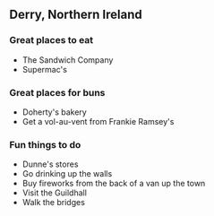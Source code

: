 ## Derry, Northern Ireland

### Great places to eat
- The Sandwich Company
- Supermac's

### Great places for buns
- Doherty's bakery 
- Get a vol-au-vent from Frankie Ramsey's

### Fun things to do
- Dunne's stores
- Go drinking up the walls
- Buy fireworks from the back of a van up the town
- Visit the Guildhall
- Walk the bridges
